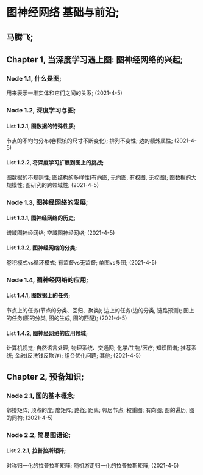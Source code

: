 # 图神经网络 基础与前沿; 
## 马腾飞; 
## Chapter 1, 当深度学习遇上图: 图神经网络的兴起; 
### Node 1.1, 什么是图; 
用来表示一堆实体和它们之间的关系; (2021-4-5) 

### Node 1.2, 深度学习与图; 
#### List 1.2.1, 图数据的特殊性质; 
节点的不均匀分布(卷积核的尺寸不断变化); 排列不变性; 边的额外属性; (2021-4-5)
#### List 1.2.2, 将深度学习扩展到图上的挑战; 
图数据的不规则性; 图结构的多样性(有向图, 无向图, 有权图, 无权图); 图数据的大规模性; 图研究的跨领域性; (2021-4-5)

### Node 1.3, 图神经网络的发展; 
#### List 1.3.1, 图神经网络的历史; 
谱域图神经网络; 空域图神经网络; (2021-4-5)
#### List 1.3.2, 图神经网络的分类; 
卷积模式vs循环模式; 有监督vs无监督; 单图vs多图; (2021-4-5)

### Node 1.4, 图神经网络的应用; 
#### List 1.4.1, 图数据上的任务; 
节点上的任务(节点的分类、回归、聚类); 边上的任务(边的分类, 链路预测); 图上的任务(图的分类, 图的生成, 图的匹配); (2021-4-5)
#### List 1.4.2, 图神经网络的应用领域; 
计算机视觉; 自然语言处理; 物理系统、交通网; 化学/生物/医疗; 知识图谱; 推荐系统; 金融(反洗钱反欺诈); 组合优化问题; 其他; (2021-4-5)


## Chapter 2, 预备知识; 
### Node 2.1, 图的基本概念; 
邻接矩阵; 顶点的度; 度矩阵; 路径; 距离; 邻居节点; 权重图; 有向图; 图的遍历; 图的同构; (2021-4-5) 

### Node 2.2, 简易图谱论; 
#### List 2.2.1, 拉普拉斯矩阵; 
对称归一化的拉普拉斯矩阵; 随机游走归一化的拉普拉斯矩阵; (2021-4-5)
















